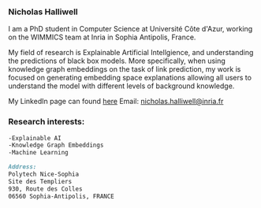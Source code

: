 ### Nicholas Halliwell

I am a PhD student in Computer Science at Université Côte d'Azur, working on the WIMMICS team at Inria in Sophia Antipolis, France.

My field of research is Explainable Artificial Intellgience, and understanding the predictions of black box models. More specifically, when using knowledge graph embeddings on the task of link prediction, my work is focused on generating embedding space explanations allowing all users to understand the model with different levels of background knowledge.

My LinkedIn page can found [here](https://www.linkedin.com/in/nicholas-halliwell-086324100/)
Email: [nicholas.halliwell@inria.fr](nicholas.halliwell@inria.fr)

### Research interests:

```markdown
-Explainable AI
-Knowledge Graph Embeddings
-Machine Learning
```

```markdown
Address:
Polytech Nice-Sophia
Site des Templiers
930, Route des Colles 
06560 Sophia-Antipolis, FRANCE
```

